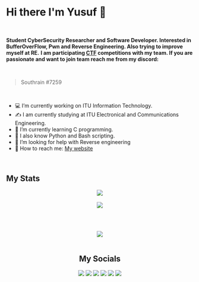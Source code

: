 # Hi there I'm Yusuf 👋

<br>

**Student CyberSecurity Researcher and Software Developer. Interested in BufferOverFlow, Pwn and Reverse Engineering. Also trying to improve myself at RE.** **I am participating [CTF](https://ctfd.io/whats-a-ctf/) competitions with my team. If you are passionate and want to join team reach me from my discord:**

<br>

> Southrain #7259

<br>

- :computer: I’m currently working on ITU Information Technology.
- :writing_hand: I am currently studying at ITU Electronical and Communications Engineering.
- :kiwi_fruit:	 I’m currently learning C programming.
- :snake:  I also know Python and Bash scripting.
- :thinking: I’m looking for help with Reverse engineering
- :speech_balloon: How to reach me: [My website](https://web.itu.edu.tr/saraclioglu20)

<br>
 
## My Stats
<div align="center">
<img src="https://github-readme-stats.vercel.app/api/top-langs/?username=the-src&langs_count=8"/>
</div>

<br>

<div align="center">
<img src="https://github-readme-stats.vercel.app/api?username=the-src&show_icons=true&theme=cobalt&hide=prs,issues"/></
</div>

<br><br>

<div align="center">
<a href="https://tryhackme.com/p/Southrain"><img src="https://user-images.githubusercontent.com/75025215/133143824-80605390-3bb3-45a0-9ba9-86544c202162.png"></a>
</div>
  
<br>
 
## My Socials
<a href="https://linkedin.com/in/the-src"><img src="https://img.shields.io/badge/Yusuf%20Saraçlıoğlu-%230077B5.svg?style=for-the-badge&logo=linkedin&logoColor=white"></a>
<a href="https://yusufsaraclioglu.medium.com"><img src="https://img.shields.io/badge/Yusuf%20Saraçlıoğlu-%23000000.svg?style=for-the-badge&logo=Medium&logoColor=white"></a>
<a href="https://www.instagram.com/y.saraclioglu/"><img src="https://img.shields.io/badge/@y.saraclioglu-%23E4405F.svg?style=for-the-badge&logo=Instagram&logoColor=white"></a>
<a href="https://open.spotify.com/user/kgr7irx25ajnk0ld5odweuale"><img src="https://img.shields.io/badge/Src-1ED760?style=for-the-badge&logo=spotify&logoColor=white"></a>
<a href="https://discord.io/soft-sec"><img src="https://img.shields.io/badge/Soft%20</>%20Sec-%237289DA.svg?style=for-the-badge&logo=discord&logoColor=white"></a>
<a href="https://www.youtube.com/c/SoftSec"><img src="https://img.shields.io/badge/SoftSec-%23FF0000.svg?style=for-the-badge&logo=YouTube&logoColor=white"></a>
